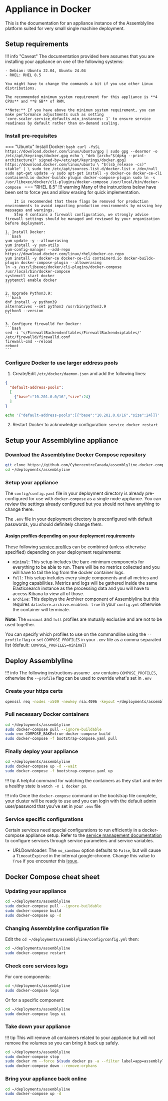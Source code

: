 # Appliance in Docker

This is the documentation for an appliance instance of the Assemblyline platform suited for very small single machine deployment.

## Setup requirements

!!! info "Caveat"
    The documentation provided here assumes that you are installing your appliance on one of the following systems:

    - Debian: Ubuntu 22.04, Ubuntu 24.04
    - RHEL: RHEL 8.5

    You might have to change the commands a bit if you use other Linux distributions.

    The recommended minimum system requirement for this appliance is **4 CPUs** and **8 GB** of RAM.

    **Note:** If you have above the minimum system requirement, you can make performance adjustments such as setting `core.scaler.service_defaults.min_instances: 1` to ensure service readiness by default rather than on-demand scaling.

### Install pre-requisites
=== "Ubuntu"
    Install Docker:
    ```bash
    curl -fsSL https://download.docker.com/linux/ubuntu/gpg | sudo gpg --dearmor -o /etc/apt/keyrings/docker.gpg
    echo \
    "deb [arch="$(dpkg --print-architecture)" signed-by=/etc/apt/keyrings/docker.gpg] https://download.docker.com/linux/ubuntu \
    "$(lsb_release -cs)" stable" | \
    sudo tee /etc/apt/sources.list.d/docker.list > /dev/null
    sudo apt-get update -y
    sudo apt-get install -y docker-ce docker-ce-cli containerd.io docker-buildx-plugin docker-compose-plugin
    sudo ln -s /usr/libexec/docker/cli-plugins/docker-compose /usr/local/bin/docker-compose
    ```
=== "RHEL 8.5"
    !!! warning
        Many of the instructions below have been set to force yes and allow erasing for quick implementation.

        It is recommended that these flags be removed for production environments to avoid impacting production environments by missing key messages and warnings.
        Step 4 contains a firewall configuration, we strongly advise firewall settings should be managed and reviewed by your organization before deployment.

    1. Install Docker:
    ```bash
    yum update -y --allowerasing
    yum install -y yum-utils
    yum-config-manager --add-repo https://download.docker.com/linux/rhel/docker-ce.repo
    yum install -y docker-ce docker-ce-cli containerd.io docker-buildx-plugin docker-compose-plugin --allowerasing
    ln -s /usr/libexec/docker/cli-plugins/docker-compose /usr/local/bin/docker-compose
    systemctl start docker
    systemctl enable docker
    ```

    2. Upgrade Python3.9:
    ```bash
    dnf install -y python39
    alternatives --set python3 /usr/bin/python3.9
    python3 --version
    ```

    3. Configure firewalld for Docker:
    ```bash
    sed -i 's/FirewallBackend=nftables/FirewallBackend=iptables/' /etc/firewalld/firewalld.conf
    firewall-cmd --reload
    reboot
    ```

### Configure Docker to use larger address pools
1. Create/Edit `/etc/docker/daemon.json` and add the following lines:
```json
{
  "default-address-pools":
  [
    {"base":"10.201.0.0/16","size":24}
  ]
}
```

```bash
echo '{"default-address-pools":[{"base":"10.201.0.0/16","size":24}]}' | jq '.' | sudo tee /etc/docker/daemon.json
```

2. Restart Docker to acknowledge configuration: `service docker restart`

## Setup your Assemblyline appliance

### Download the Assemblyline Docker Compose repository

```bash
git clone https://github.com/CybercentreCanada/assemblyline-docker-compose.git ~/deployments/assemblyline
cd ~/deployments/assemblyline
```

### Setup your appliance

The ```config/config.yaml``` file in your deployment directory is already pre-configured for use with `docker-compose` as a single node appliance. You can review the settings already configured but you should not have anything to change there.

The ```.env``` file in your deployment directory is preconfigured with default passwords, you should definitely change them.

#### Assign profiles depending on your deployment requirements
These following [service profiles](https://docs.docker.com/compose/how-tos/profiles/) can be combined (unless otherwise specified) depending on your deployment requirements:

- `minimal`: This setup includes the bare-minimum components for everything to be able to run. There will be no metrics collected and you will have to tail the log from the docker container logs.
- `full`: This setup includes every single components and all metrics and logging capabilities. Metrics and logs will be gathered inside the same Elasticsearch instance as the processing data and you will have to access Kibana to view all of those.
- `archive`: This deploys the Archiver component of Assemblyline but this requires `datastore.archive.enabled: true` in your `config.yml` otherwise the container will terminate.

**Note**: The `minimal` and `full` profiles are mutually exclusive and are not to be used together.

You can specify which profiles to use on the commandline using the `--profile` flag or set `COMPOSE_PROFILES` in your `.env` file as a comma separated list (default: `COMPOSE_PROFILES=minimal`)

## Deploy Assemblyline

!!! info
    The following instructions assume `.env` contains `COMPOSE_PROFILES`, otherwise the `--profile` flag can be used to override what's set in `.env`

### Create your https certs

```bash
openssl req -nodes -x509 -newkey rsa:4096 -keyout ~/deployments/assemblyline/config/nginx.key -out ~/deployments/assemblyline/config/nginx.crt -days 365 -subj "/C=CA/ST=Ontario/L=Ottawa/O=CCCS/CN=assemblyline.local"
```

### Pull necessary Docker containers

```bash
cd ~/deployments/assemblyline
sudo docker-compose pull --ignore-buildable
sudo env COMPOSE_BAKE=true docker-compose build
sudo docker-compose -f bootstrap-compose.yaml pull
```

### Finally deploy your appliance

```bash
cd ~/deployments/assemblyline
sudo docker-compose up -d --wait
sudo docker-compose -f bootstrap-compose.yaml up
```

!!! tip
    A helpful command for watching the containers as they start and enter a healthy state is `watch -n 1 docker ps`.

!!! info
    Once the `docker-compose` command on the bootstrap file complete, your cluster will be ready to use and you can login with the default admin user/password that you've set in your ```.env``` file

### Service specific configurations

Certain services need special configurations to run efficiently in a docker-compose appliance setup. Refer to the [service management documentation](https://cybercentrecanada.github.io/assemblyline4_docs/administration/service_management/) to configure services through service parameters and service variables.

- URLDownloader: The `no_sandbox` option defaults to `False`, but will cause a `TimeoutExpired` in the internal google-chrome. Change this value to `True` if you encounter this [issue](https://github.com/CybercentreCanada/assemblyline/issues/146).


## Docker Compose cheat sheet

### Updating your appliance

```bash
cd ~/deployments/assemblyline
sudo docker-compose pull --ignore-buildable
sudo docker-compose build
sudo docker-compose up -d
```

### Changing Assemblyline configuration file

Edit the ```cd ~/deployments/assemblyline/config/config.yml``` then:

```bash
cd ~/deployments/assemblyline
sudo docker-compose restart
```

### Check core services logs

For core components:
```bash
cd ~/deployments/assemblyline
sudo docker-compose logs
```
Or for a specific component:
```bash
cd ~/deployments/assemblyline
sudo docker-compose logs ui
```

### Take down your appliance

!!! tip
    This will remove all containers related to your appliance but will not remove the volumes so you can bring it back up safely.

```bash
cd ~/deployments/assemblyline
sudo docker-compose stop
sudo docker rm --force $(sudo docker ps -a --filter label=app=assemblyline -q)
sudo docker-compose down --remove-orphans
```

### Bring your appliance back online

```bash
cd ~/deployments/assemblyline
sudo docker-compose up -d
```
